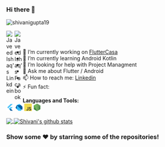 ### Hi there 👋
<p align="left"> <img src="https://komarev.com/ghpvc/?username=javeedishaq&label=Profile Views&color=blue&style=plastic" alt="shivanigupta19" /> </p>
<a href="https://www.linkedin.com/in/javeed-ishaq/">
  <img align="left" alt="Javeed Ishaq's Linkdein" width="22px" src="https://cdn.jsdelivr.net/npm/simple-icons@v3/icons/linkedin.svg" />
</a>

<a href="https://web.facebook.com/javeedishaq">
  <img align="left" alt="Javeed Ishaq's Facabook" width="22px" src="https://cdn.jsdelivr.net/npm/simple-icons@v3/icons/facebook.svg" />
</a>
  
  <br/>
<br/>

- 🔭 I’m currently working on [FlutterCasa](https://www.flutter.casa/)
- 🌱 I’m currently learning Android Kotlin
- 🤔 I’m looking for help with Project Managment
- 💬 Ask me about Flutter / Android
- 📫 How to reach me: [Linkedin](https://www.linkedin.com/in/javeed-ishaq/)
- ⚡ Fun fact: 

**Languages and Tools:**  
<code><img height="20" src="https://raw.githubusercontent.com/github/explore/80688e429a7d4ef2fca1e82350fe8e3517d3494d/topics/flutter/flutter.png"></code>
<code><img height="20" src="https://raw.githubusercontent.com/github/explore/80688e429a7d4ef2fca1e82350fe8e3517d3494d/topics/dart/dart.png"></code>
<code><img height="20" src="https://raw.githubusercontent.com/github/explore/80688e429a7d4ef2fca1e82350fe8e3517d3494d/topics/javascript/javascript.png"></code>
<code><img height="20" src="https://raw.githubusercontent.com/github/explore/80688e429a7d4ef2fca1e82350fe8e3517d3494d/topics/nodejs/nodejs.png"></code>    

<a href="https://github.com/javeedishaq">
  <img align="center" src="https://github-readme-stats.vercel.app/api/top-langs/?username=javeedishaq&theme=dracula&line_langs_below=1" />
</a>
<a href="https://github.com/javeedishaq">
 <img align="center" src="https://github-readme-stats.vercel.app/api?username=javeedishaq&show_icons=true&theme=dracula&line_height=27" alt="Shivani's github stats"/>
</a>

### Show some ❤️ by starring some of the repositories!
